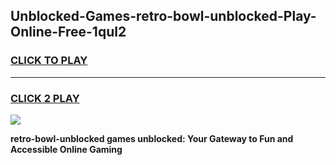 
## Unblocked-Games-retro-bowl-unblocked-Play-Online-Free-1qul2
<h3>
<a href="https://premium76.site?title=retro-bowl-unblocked&ref=26A">CLICK TO PLAY</a></h3>
<hr>

<h3>
<a href="https://premium76.site?title=retro-bowl-unblocked&ref=26A">CLICK 2 PLAY</a>
  
</h3>

<a href="https://premium76.site?title=retro-bowl-unblocked&ref=26A"><img src="https://clearcache.store/games.png"></a>


**retro-bowl-unblocked games unblocked: Your Gateway to Fun and Accessible Online Gaming**
